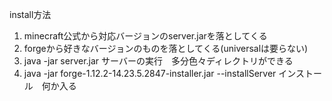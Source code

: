 install方法
1. minecraft公式から対応バージョンのserver.jarを落としてくる
2. forgeから好きなバージョンのものを落としてくる(universalは要らない)
3. java -jar server.jar
	サーバーの実行　多分色々ディレクトリができる
4. java -jar forge-1.12.2-14.23.5.2847-installer.jar --installServer
	インストール　何か入る

